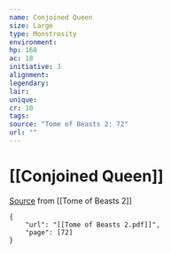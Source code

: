 ```yaml
---
name: Conjoined Queen
size: Large
type: Monstrosity
environment: 
hp: 168
ac: 18
initiative: 3
alignment: 
legendary: 
lair: 
unique: 
cr: 10
tags: 
source: "Tome of Beasts 2: 72"
url: ""
---
```

# [[Conjoined Queen]]

[Source](zotero://open-pdf/library/items/9UQIAB6R?page=72) from [[Tome of Beasts 2]]

```pdf
{
	"url": "[[Tome of Beasts 2.pdf]]",
	"page": [72]
}
```

